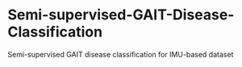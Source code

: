 # Semi-supervised-GAIT-Disease-Classification
Semi-supervised GAIT disease classification for IMU-based dataset
